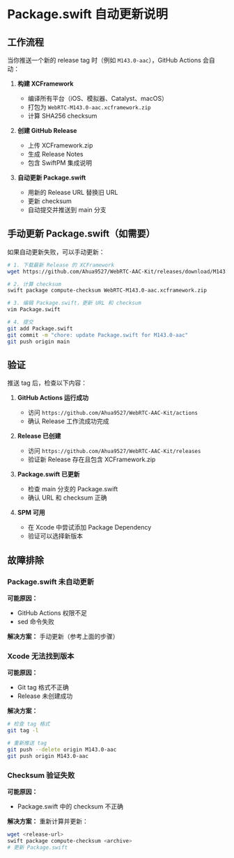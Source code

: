 # Package.swift 自动更新说明

## 工作流程

当你推送一个新的 release tag 时（例如 `M143.0-aac`），GitHub Actions 会自动：

1. **构建 XCFramework**
   - 编译所有平台（iOS、模拟器、Catalyst、macOS）
   - 打包为 `WebRTC-M143.0-aac.xcframework.zip`
   - 计算 SHA256 checksum

2. **创建 GitHub Release**
   - 上传 XCFramework.zip
   - 生成 Release Notes
   - 包含 SwiftPM 集成说明

3. **自动更新 Package.swift**
   - 用新的 Release URL 替换旧 URL
   - 更新 checksum
   - 自动提交并推送到 main 分支

## 手动更新 Package.swift（如需要）

如果自动更新失败，可以手动更新：

```bash
# 1. 下载最新 Release 的 XCFramework
wget https://github.com/Ahua9527/WebRTC-AAC-Kit/releases/download/M143.0-aac/WebRTC-M143.0-aac.xcframework.zip

# 2. 计算 checksum
swift package compute-checksum WebRTC-M143.0-aac.xcframework.zip

# 3. 编辑 Package.swift，更新 URL 和 checksum
vim Package.swift

# 4. 提交
git add Package.swift
git commit -m "chore: update Package.swift for M143.0-aac"
git push origin main
```

## 验证

推送 tag 后，检查以下内容：

1. **GitHub Actions 运行成功**
   - 访问 `https://github.com/Ahua9527/WebRTC-AAC-Kit/actions`
   - 确认 Release 工作流成功完成

2. **Release 已创建**
   - 访问 `https://github.com/Ahua9527/WebRTC-AAC-Kit/releases`
   - 验证新 Release 存在且包含 XCFramework.zip

3. **Package.swift 已更新**
   - 检查 main 分支的 Package.swift
   - 确认 URL 和 checksum 正确

4. **SPM 可用**
   - 在 Xcode 中尝试添加 Package Dependency
   - 验证可以选择新版本

## 故障排除

### Package.swift 未自动更新

**可能原因：**
- GitHub Actions 权限不足
- sed 命令失败

**解决方案：**
手动更新（参考上面的步骤）

### Xcode 无法找到版本

**可能原因：**
- Git tag 格式不正确
- Release 未创建成功

**解决方案：**
```bash
# 检查 tag 格式
git tag -l

# 重新推送 tag
git push --delete origin M143.0-aac
git push origin M143.0-aac
```

### Checksum 验证失败

**可能原因：**
- Package.swift 中的 checksum 不正确

**解决方案：**
重新计算并更新：
```bash
wget <release-url>
swift package compute-checksum <archive>
# 更新 Package.swift
```
